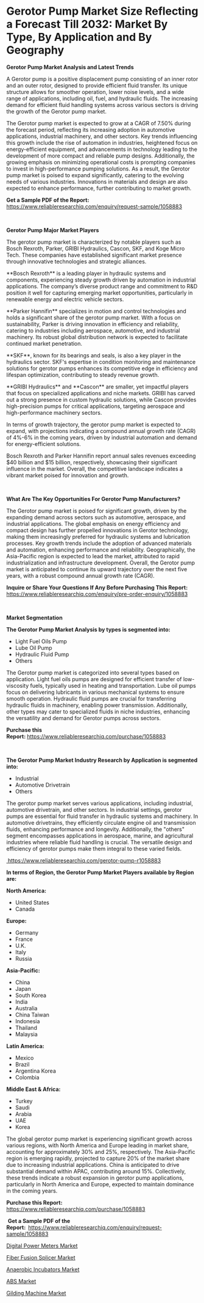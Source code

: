<p><h1>Gerotor Pump Market Size Reflecting a Forecast Till 2032: Market By Type, By Application and By Geography</h1></p><p><strong>Gerotor Pump Market Analysis and Latest Trends</strong></p>
<p><p>A Gerotor pump is a positive displacement pump consisting of an inner rotor and an outer rotor, designed to provide efficient fluid transfer. Its unique structure allows for smoother operation, lower noise levels, and a wide range of applications, including oil, fuel, and hydraulic fluids. The increasing demand for efficient fluid handling systems across various sectors is driving the growth of the Gerotor pump market.</p><p>The Gerotor pump market is expected to grow at a CAGR of 7.50% during the forecast period, reflecting its increasing adoption in automotive applications, industrial machinery, and other sectors. Key trends influencing this growth include the rise of automation in industries, heightened focus on energy-efficient equipment, and advancements in technology leading to the development of more compact and reliable pump designs. Additionally, the growing emphasis on minimizing operational costs is prompting companies to invest in high-performance pumping solutions. As a result, the Gerotor pump market is poised to expand significantly, catering to the evolving needs of various industries. Innovations in materials and design are also expected to enhance performance, further contributing to market growth.</p></p>
<p><strong>Get a Sample PDF of the Report:&nbsp;</strong> <a href="https://www.reliableresearchiq.com/enquiry/request-sample/1058883?utm_campaign=1082&utm_medium=2&utm_source=Github&utm_content=ia&utm_term=08042025&utm_id=gerotor-pump">https://www.reliableresearchiq.com/enquiry/request-sample/1058883</a></p>
<p>&nbsp;</p>
<p><strong>Gerotor Pump Major Market Players</strong></p>
<p><p>The gerotor pump market is characterized by notable players such as Bosch Rexroth, Parker, GRIBI Hydraulics, Cascon, SKF, and Koge Micro Tech. These companies have established significant market presence through innovative technologies and strategic alliances.</p><p>**Bosch Rexroth** is a leading player in hydraulic systems and components, experiencing steady growth driven by automation in industrial applications. The company’s diverse product range and commitment to R&D position it well for capturing emerging market opportunities, particularly in renewable energy and electric vehicle sectors.</p><p>**Parker Hannifin** specializes in motion and control technologies and holds a significant share of the gerotor pump market. With a focus on sustainability, Parker is driving innovation in efficiency and reliability, catering to industries including aerospace, automotive, and industrial machinery. Its robust global distribution network is expected to facilitate continued market penetration.</p><p>**SKF**, known for its bearings and seals, is also a key player in the hydraulics sector. SKF's expertise in condition monitoring and maintenance solutions for gerotor pumps enhances its competitive edge in efficiency and lifespan optimization, contributing to steady revenue growth.</p><p>**GRIBI Hydraulics** and **Cascon** are smaller, yet impactful players that focus on specialized applications and niche markets. GRIBI has carved out a strong presence in custom hydraulic solutions, while Cascon provides high-precision pumps for critical applications, targeting aerospace and high-performance machinery sectors.</p><p>In terms of growth trajectory, the gerotor pump market is expected to expand, with projections indicating a compound annual growth rate (CAGR) of 4%-6% in the coming years, driven by industrial automation and demand for energy-efficient solutions.</p><p>Bosch Rexroth and Parker Hannifin report annual sales revenues exceeding $40 billion and $15 billion, respectively, showcasing their significant influence in the market. Overall, the competitive landscape indicates a vibrant market poised for innovation and growth.</p></p>
<p>&nbsp;</p>
<p><strong>What Are The Key Opportunities For Gerotor Pump Manufacturers?</strong></p>
<p><p>The Gerotor pump market is poised for significant growth, driven by the expanding demand across sectors such as automotive, aerospace, and industrial applications. The global emphasis on energy efficiency and compact design has further propelled innovations in Gerotor technology, making them increasingly preferred for hydraulic systems and lubrication processes. Key growth trends include the adoption of advanced materials and automation, enhancing performance and reliability. Geographically, the Asia-Pacific region is expected to lead the market, attributed to rapid industrialization and infrastructure development. Overall, the Gerotor pump market is anticipated to continue its upward trajectory over the next five years, with a robust compound annual growth rate (CAGR).</p></p>
<p><strong>Inquire or Share Your Questions If Any Before Purchasing This Report:</strong> <a href="https://www.reliableresearchiq.com/enquiry/pre-order-enquiry/1058883?utm_campaign=1082&utm_medium=2&utm_source=Github&utm_content=ia&utm_term=08042025&utm_id=gerotor-pump">https://www.reliableresearchiq.com/enquiry/pre-order-enquiry/1058883</a></p>
<p>&nbsp;</p>
<p><strong>Market Segmentation</strong></p>
<p><strong>The Gerotor Pump Market Analysis by types is segmented into:</strong></p>
<p><ul><li>Light Fuel Oils Pump</li><li>Lube Oil Pump</li><li>Hydraulic Fluid Pump</li><li>Others</li></ul></p>
<p><p>The Gerotor pump market is categorized into several types based on application. Light fuel oils pumps are designed for efficient transfer of low-viscosity fuels, typically used in heating and transportation. Lube oil pumps focus on delivering lubricants in various mechanical systems to ensure smooth operation. Hydraulic fluid pumps are crucial for transferring hydraulic fluids in machinery, enabling power transmission. Additionally, other types may cater to specialized fluids in niche industries, enhancing the versatility and demand for Gerotor pumps across sectors.</p></p>
<p><strong>Purchase this Report:&nbsp;</strong><a href="https://www.reliableresearchiq.com/purchase/1058883?utm_campaign=1082&utm_medium=2&utm_source=Github&utm_content=ia&utm_term=08042025&utm_id=gerotor-pump">https://www.reliableresearchiq.com/purchase/1058883</a></p>
<p>&nbsp;</p>
<p><strong>The Gerotor Pump Market Industry Research by Application is segmented into:</strong></p>
<p><ul><li>Industrial</li><li>Automotive Drivetrain</li><li>Others</li></ul></p>
<p><p>The gerotor pump market serves various applications, including industrial, automotive drivetrain, and other sectors. In industrial settings, gerotor pumps are essential for fluid transfer in hydraulic systems and machinery. In automotive drivetrains, they efficiently circulate engine oil and transmission fluids, enhancing performance and longevity. Additionally, the "others" segment encompasses applications in aerospace, marine, and agricultural industries where reliable fluid handling is crucial. The versatile design and efficiency of gerotor pumps make them integral to these varied fields.</p></p>
<p><a href="https://www.reliableresearchiq.com/gerotor-pump-r1058883?utm_campaign=1082&utm_medium=2&utm_source=Github&utm_content=ia&utm_term=08042025&utm_id=gerotor-pump">&nbsp;https://www.reliableresearchiq.com/gerotor-pump-r1058883</a></p>
<p><strong>In terms of Region, the Gerotor Pump Market Players available by Region are:</strong></p>
<p>
    <p> <strong> North America: </strong>
        <ul>
            <li>United States</li>
            <li>Canada</li>
        </ul>
        </p> 
    <p> <strong> Europe: </strong>
        <ul>
            <li>Germany</li>
            <li>France</li>
            <li>U.K.</li>
            <li>Italy</li>
            <li>Russia</li>
        </ul>
        </p> 
    <p> <strong> Asia-Pacific: </strong>
        <ul>
            <li>China</li>
            <li>Japan</li>
            <li>South Korea</li>
            <li>India</li>
            <li>Australia</li>
            <li>China Taiwan</li>
            <li>Indonesia</li>
            <li>Thailand</li>
            <li>Malaysia</li>
        </ul>
        </p> 
    <p> <strong> Latin America: </strong>
        <ul>
            <li>Mexico</li>
            <li>Brazil</li>
            <li>Argentina Korea</li>
            <li>Colombia</li>
        </ul>
        </p> 
    <p> <strong> Middle East & Africa: </strong>
        <ul>
            <li>Turkey</li>
            <li>Saudi</li>
            <li>Arabia</li>
            <li>UAE</li>
            <li>Korea</li>
        </ul>
    </p>
    </p>
<p><p>The global gerotor pump market is experiencing significant growth across various regions, with North America and Europe leading in market share, accounting for approximately 30% and 25%, respectively. The Asia-Pacific region is emerging rapidly, projected to capture 20% of the market share due to increasing industrial applications. China is anticipated to drive substantial demand within APAC, contributing around 15%. Collectively, these trends indicate a robust expansion in gerotor pump applications, particularly in North America and Europe, expected to maintain dominance in the coming years.</p></p>
<p><strong>Purchase this Report: </strong><a href="https://www.reliableresearchiq.com/purchase/1058883?utm_campaign=1082&utm_medium=2&utm_source=Github&utm_content=ia&utm_term=08042025&utm_id=gerotor-pump">https://www.reliableresearchiq.com/purchase/1058883</a></p>
<p>&nbsp;<strong>Get a Sample PDF of the Report:&nbsp;&nbsp;</strong><a href="https://www.reliableresearchiq.com/enquiry/request-sample/1058883?utm_campaign=1082&utm_medium=2&utm_source=Github&utm_content=ia&utm_term=08042025&utm_id=gerotor-pump">https://www.reliableresearchiq.com/enquiry/request-sample/1058883</a></p>
<p><strong></strong></p>
<p><p><a href="https://github.com/makzzochil/Market-Research-Report-List-1/blob/main/digital-power-meters-market.md?utm_campaign=1082&utm_medium=2&utm_source=Github&utm_content=ia&utm_term=08042025&utm_id=gerotor-pump">Digital Power Meters Market</a></p><p><a href="https://github.com/buseknoden2b/Market-Research-Report-List-1/blob/main/fiber-fusion-splicer-market.md?utm_campaign=1082&utm_medium=2&utm_source=Github&utm_content=ia&utm_term=08042025&utm_id=gerotor-pump">Fiber Fusion Splicer Market</a></p><p><a href="https://github.com/heinslakey2x/Market-Research-Report-List-1/blob/main/anaerobic-incubators-market.md?utm_campaign=1082&utm_medium=2&utm_source=Github&utm_content=ia&utm_term=08042025&utm_id=gerotor-pump">Anaerobic Incubators Market</a></p><p><a href="https://github.com/gitfwelday/Market-Research-Report-List-1/blob/main/abs-market.md?utm_campaign=1082&utm_medium=2&utm_source=Github&utm_content=ia&utm_term=08042025&utm_id=gerotor-pump">ABS Market</a></p><p><a href="https://github.com/bauldlimle6h/Market-Research-Report-List-1/blob/main/gilding-machine-market.md?utm_campaign=1082&utm_medium=2&utm_source=Github&utm_content=ia&utm_term=08042025&utm_id=gerotor-pump">Gilding Machine Market</a></p></p>